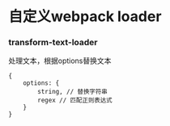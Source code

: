 # 自定义webpack loader

### transform-text-loader

处理文本，根据options替换文本
```
{
    options: {
        string, // 替换字符串
        regex // 匹配正则表达式
    }
}
```